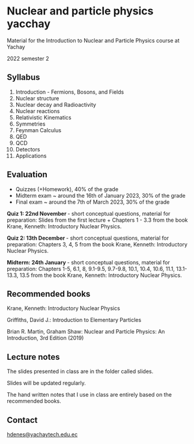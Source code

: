# Nuclear and particle physics yacchay

Material for the Introduction to Nuclear and Particle Physics course at Yachay

2022 semester 2

## Syllabus

1. Introduction - Fermions, Bosons, and Fields	
2. Nuclear structure
3. Nuclear decay and Radioactivity
4. Nuclear reactions
5. Relativistic Kinematics 
6. Symmetries
7. Feynman Calculus	
8. QED
9. QCD
10. Detectors 
11. Applications

## Evaluation

- Quizzes (+Homework), 40% of the grade
- Midterm exam ~ around the 16th of January 2023, 30% of the grade 
- Final exam ~ around the 7th of March 2023, 30% of the grade

<b> Quiz 1: 22nd November </b> - short conceptual questions, material for preparation: Slides from the first lecture + Chapters 1 - 3.3 from the book Krane, Kenneth: Introductory Nuclear Physics.

<b> Quiz 2: 13th December </b> - short conceptual questions, material for preparation: Chapters 3, 4, 5 from the book Krane, Kenneth: Introductory Nuclear Physics.

<b> Midterm: 24th January </b> - short conceptual questions, material for preparation: Chapters 1-5, 6.1, 8, 9.1-9.5, 9.7-9.8, 10.1, 10.4, 10.6, 11.1, 13.1-13.3, 13.5  from the book Krane, Kenneth: Introductory Nuclear Physics.

## Recommended books

Krane, Kenneth: Introductory Nuclear Physics

Griffiths, David J.: Introduction to Elementary Particles

Brian R. Martin, Graham Shaw: Nuclear and Particle Physics: An Introduction, 3rd Edition (2019)

## Lecture notes
The slides presented in class are in the folder called slides.

Slides will be updated regularly.

The hand written notes that I use in class are entirely based on the recommended books.

## Contact
hdenes@yachaytech.edu.ec
